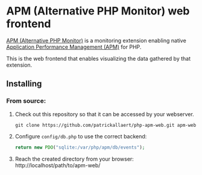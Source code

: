 # APM (Alternative PHP Monitor) web frontend

[APM (Alternative PHP Monitor)](https://github.com/patrickallaert/php-apm) is a monitoring extension enabling native [Application Performance Management (APM)](http://en.wikipedia.org/wiki/Application_performance_management) for PHP.

This is the web frontend that enables visualizing the data gathered by that extension.

## Installing

### From source:

1. Check out this repository so that it can be accessed by your webserver.

    ```
    git clone https://github.com/patrickallaert/php-apm-web.git apm-web
    ```

2. Configure `config/db.php` to use the correct backend:

    ```php
    return new PDO("sqlite:/var/php/apm/db/events");
    ```
3. Reach the created directory from your browser: http://localhost/path/to/apm-web/

